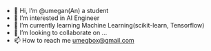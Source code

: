 - 👋 Hi, I’m @umegan(An) a student
- 👀 I’m interested in AI Engineer
- 🌱 I’m currently learning Machine Learning(scikit-learn, Tensorflow)
- 💞️ I’m looking to collaborate on ...
- 📫 How to reach me umegbox@gmail.com

<!---
umegan/umegan is a ✨ special ✨ repository because its `README.md` (this file) appears on your GitHub profile.
You can click the Preview link to take a look at your changes.
--->
